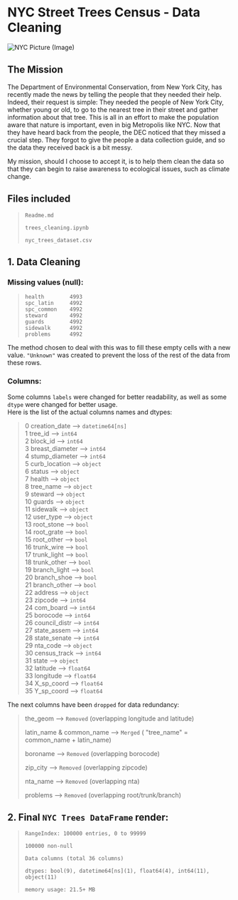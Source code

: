 # NYC Street Trees Census - Data Cleaning

![NYC Picture (Image)](https://imgs.6sqft.com/wp-content/uploads/2015/04/21000922/MAPS-by-Jill-Hubley-Explore-NYC-Street-Trees-by-Species-4.png)

## The Mission

The Department of Environmental Conservation, from New York City, has recently made the news by telling the people that they needed their help. 
Indeed, their request is simple: They needed the people of New York City, whether young or old, to go to the nearest tree in their street and gather information about that tree.
This is all in an effort to make the population aware that nature is important, even in big Metropolis like NYC. Now that they have heard back from the people, the DEC noticed that they missed a crucial step. 
They forgot to give the people a data collection guide, and so the data they received back is a bit messy.

My mission, should I choose to accept it, is to help them clean the data so that they can begin to raise awareness to ecological issues, such as climate change.

## Files included

>
>`Readme.md`
>
> `trees_cleaning.ipynb`
>
> `nyc_trees_dataset.csv`

## 1. Data Cleaning

### Missing values (null):

>`health        4993`<br/>
>`spc_latin     4992`<br/>
>`spc_common    4992`<br/>
>`steward       4992`<br/>
>`guards        4992`<br/>
>`sidewalk      4992`<br/>
>`problems      4992`<br/>

The method chosen to deal with this was to fill these empty cells with a new value.
`"Unknown"` was created to prevent the loss of the rest of the data from these rows.

### Columns:

Some columns `labels` were changed for better readability, as well as some `dtype` were changed for better usage.<br/>
Here is the list of the actual columns names and dtypes:

>0   creation_date --> `datetime64[ns]`<br/>
>1   tree_id --> `int64`<br/>
>2   block_id --> `int64`<br/>
>3   breast_diameter --> `int64`<br/>
>4   stump_diameter --> `int64`<br/>
>5   curb_location --> `object`<br/> 
>6   status --> `object`<br/>
>7   health --> `object`<br/>
>8   tree_name --> `object`<br/>
>9   steward --> `object`<br/>
>10  guards --> `object`<br/>
>11  sidewalk --> `object`<br/>
>12  user_type --> `object`<br/>
>13  root_stone --> `bool`<br/>
>14  root_grate --> `bool`<br/>
>15  root_other --> `bool`<br/>
>16  trunk_wire --> `bool`<br/>
>17  trunk_light --> `bool`<br/>
>18  trunk_other --> `bool`<br/>
>19  branch_light  --> `bool`<br/>
>20  branch_shoe --> `bool`<br/>
>21  branch_other --> `bool`<br/>
>22  address --> `object`<br/>
>23  zipcode --> `int64`<br/>
>24 com_board --> `int64`<br/>
>25  borocode --> `int64`<br/>
>26  council_distr --> `int64`<br/>
>27  state_assem --> `int64`<br/>
>28  state_senate --> `int64`<br/>
>29  nta_code --> `object`<br/>
>30  census_track --> `int64`<br/>
>31  state --> `object`<br/>
>32  latitude --> `float64`<br/>
>33  longitude --> `float64`<br/>
>34  X_sp_coord --> `float64`<br/>
>35  Y_sp_coord --> `float64`<br/>

The next columns have been `dropped` for data redundancy:

>the_geom --> `Removed` (overlapping longitude and latitude)
>
>latin_name & common_name --> `Merged` ( "tree_name" = common_name + latin_name)
>
>boroname --> `Removed` (overlapping borocode)
>
>zip_city --> `Removed` (overlapping zipcode)
>
>nta_name --> `Removed` (overlapping nta)
>
> problems --> `Removed` (overlapping root/trunk/branch)

## 2. Final `NYC Trees DataFrame` render:

>`RangeIndex: 100000 entries, 0 to 99999`
>
>`100000 non-null`
>
>`Data columns (total 36 columns)`
>
>`dtypes: bool(9), datetime64[ns](1), float64(4), int64(11), object(11)`
>
>`memory usage: 21.5+ MB`
